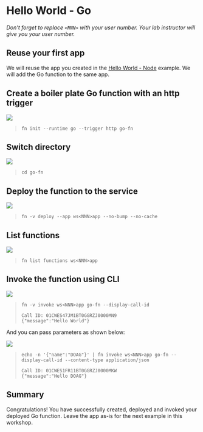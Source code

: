 # Hello World - Go

*Don't forget to replace `<NNN>` with your user number. Your lab instructor will give you your user number.*

## Reuse your first app

We will reuse the app you created in the [Hello World - Node](3-2-NodeHello.md) example. We will add the Go function to the same app.

## Create a boiler plate Go function with an http trigger

![](images/userinput.png)
>```
> fn init --runtime go --trigger http go-fn
>```

## Switch directory

![](images/userinput.png)
>```
> cd go-fn
>```

## Deploy the function to the service

![](images/userinput.png)
>```
> fn -v deploy --app ws<NNN>app --no-bump --no-cache
>```

## List functions

![](images/userinput.png)
>```
> fn list functions ws<NNN>app
>```

## Invoke the function using CLI

![](images/userinput.png)
>```
> fn -v invoke ws<NNN>app go-fn --display-call-id
>
> Call ID: 01CWES47JM1BT0GGRZJ0000MN9
> {"message":"Hello World"}
>```

And you can pass parameters as shown below:

![](images/userinput.png)
>```
> echo -n '{"name":"DOAG"}' | fn invoke ws<NNN>app go-fn --display-call-id --content-type application/json
>
> Call ID: 01CWES1FR11BT0GGRZJ0000MKW
> {"message":"Hello DOAG"}
>```

## Summary

Congratulations! You have successfully created, deployed and invoked your deployed 
Go function. Leave the app as-is for the next example in this workshop.
